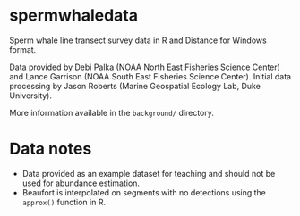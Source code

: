 # spermwhaledata

Sperm whale line transect survey data in R and Distance for Windows format.

Data provided by Debi Palka (NOAA North East Fisheries Science Center) and Lance Garrison (NOAA South East Fisheries Science Center). Initial data processing by Jason Roberts (Marine Geospatial Ecology Lab, Duke University).

More information available in the `background/` directory.

# Data notes

- Data provided as an example dataset for teaching and should not be used for abundance estimation.
- Beaufort is interpolated on segments with no detections using the `approx()` function in R.
